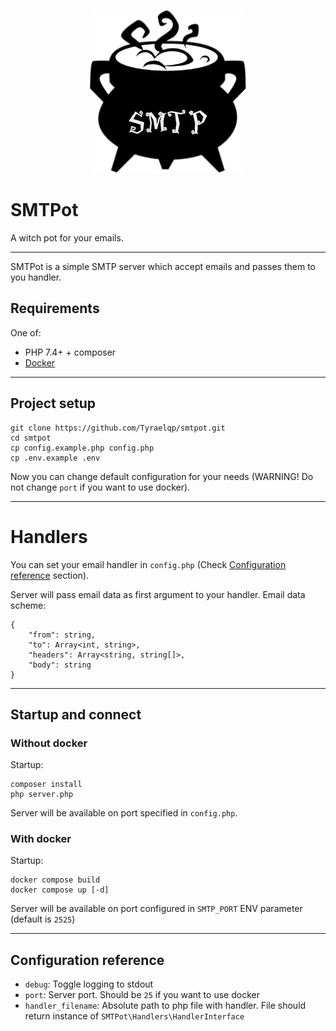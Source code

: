 <p align="center">
    <img src="logo.png" alt="SMTPot">
</p>

# SMTPot
A witch pot for your emails.

___

SMTPot is a simple SMTP server which accept emails and passes them to you handler.

## Requirements

One of:

* PHP 7.4+ + composer
* [Docker](https://www.docker.com)

---

## Project setup

```shell
git clone https://github.com/Tyraelqp/smtpot.git
cd smtpot
cp config.example.php config.php
cp .env.example .env
```

Now you can change default configuration for your needs (WARNING! Do not change `port` if you want to use docker).

---

# Handlers

You can set your email handler in `config.php` (Check [Configuration reference](#configuration-reference) section).

Server will pass email data as first argument to your handler. Email data scheme:

```
{
    "from": string,
    "to": Array<int, string>,
    "headers": Array<string, string[]>,
    "body": string
}
```

---

## Startup and connect

### Without docker

Startup:

```shell
composer install
php server.php
```

Server will be available on port specified in `config.php`.

### With docker

Startup:

```shell
docker compose build
docker compose up [-d]
```

Server will be available on port configured in `SMTP_PORT` ENV parameter (default is `2525`)

---

## Configuration reference

* `debug`: Toggle logging to stdout
* `port`: Server port. Should be `25` if you want to use docker
* `handler_filename`: Absolute path to php file with handler. File should return instance of `SMTPot\Handlers\HandlerInterface`
